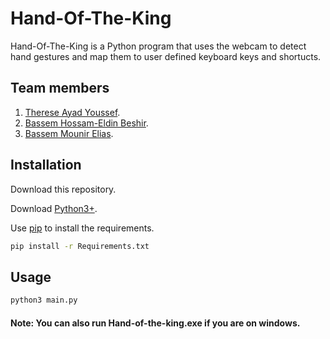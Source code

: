 # Hand-Of-The-King

Hand-Of-The-King is a Python program that  uses the webcam to detect hand gestures and map them to user defined keyboard keys and shortucts.

## Team members 
1) [Therese Ayad Youssef](https://github.com/ThereseAyad).
2) [Bassem Hossam-Eldin Beshir](https://github.com/bassemhossam).
3) [Bassem Mounir Elias](https://github.com/BassemMounir).


## Installation

Download this repository.

Download [Python3+](https://www.python.org/downloads/).

Use [pip](https://pip.pypa.io/en/stable/) to install the requirements.

```bash
pip install -r Requirements.txt
```

## Usage

```bash
python3 main.py
```
####  Note: You can also run Hand-of-the-king.exe if you are on windows.




